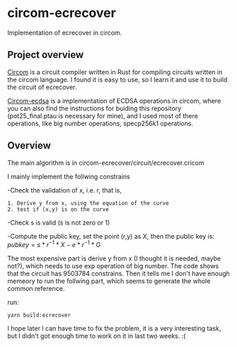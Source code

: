 # circom-ecrecover

Implementation of ecrecover in circom.

## Project overview

[Circom](https://github.com/iden3/circom/) is a circuit compiler written in Rust for compiling circuits written in the circom language. I found it is easy to use, so I learn it and use it to build the circuit of ecrecover.


[Circom-ecdsa](https://github.com/0xPARC/circom-ecdsa) is a implementation of ECDSA operations in circom, where you can also find the instructions for buiding this repository (pot25_final.ptau is necessary for mine), and I used most of there operations, like big number operations, specp256k1 operations.





## Overview

The main algorithm is in circom-ecrecover/circuit/ecrecover.cricom

I mainly implement the follwing constrains

-Check the validation of x, i.e. r, that is,
    
    
    1. Derive y from x, using the equation of the curve
    2. test if (x,y) is on the curve

-Check s is valid (s is not zero or 1)

-Compute the public key, set the point (r,y) as X, then the public key is: $pubkey=s*r^{-1}*X-e*r^{-1}*G$

The most expensive part is derive y from x (I thought it is needed, maybe not?), which needs to use exp operation of big number. The code shows that the circuit has 9503784 constrains. Then it tells me I don't have enough memeory to run the follwing part, which seems to generate the whole common reference.

run: 

`yarn build:ecrecover` 

I hope later I can have time to fix the problem, it is a very interesting task, but I didn't got enough time to work on it in last two weeks. :(  